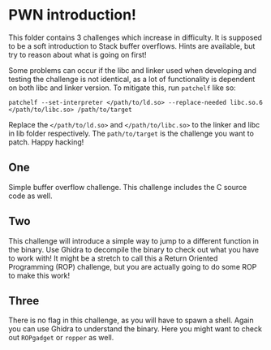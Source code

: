 # PWN introduction!

This folder contains 3 challenges which increase in difficulty. It is supposed to be a soft introduction to Stack buffer overflows. Hints are available, but try to reason about what is going on first!

Some problems can occur if the libc and linker used when developing and testing the challenge is not identical, as a lot of functionality is dependent on both libc and linker version. To mitigate this, run `patchelf` like so: 

`patchelf --set-interpreter </path/to/ld.so> --replace-needed libc.so.6 </path/to/libc.so> /path/to/target`

Replace the `</path/to/ld.so>` and `</path/to/libc.so>` to the linker and libc in lib folder respectively. The `path/to/target` is the challenge you want to patch. Happy hacking!

## One

Simple buffer overflow challenge. This challenge includes the C source code as well.

## Two

This challenge will introduce a simple way to jump to a different function in the binary. Use Ghidra to decompile the binary to check out what you have to work with! It might be a stretch to call this a Return Oriented Programming (ROP) challenge, but you are actually going to do some ROP to make this work!

## Three

There is no flag in this challenge, as you will have to spawn a shell. Again you can use Ghidra to understand the binary. Here you might want to check out `ROPgadget` or `ropper` as well.